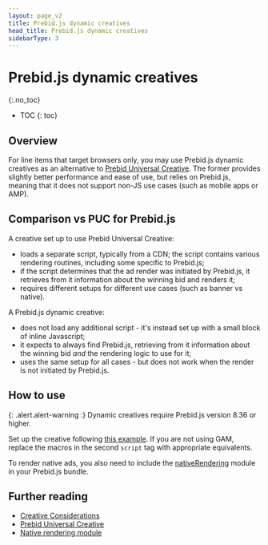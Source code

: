 ```yaml
---
layout: page_v2
title: Prebid.js dynamic creatives
head_title: Prebid.js dynamic creatives 
sidebarType: 3
---
```


# Prebid.js dynamic creatives
{:.no_toc}

- TOC
{: toc}

## Overview

For line items that target browsers only, you may use Prebid.js dynamic creatives as an alternative to [Prebid Universal Creative](/overview/prebid-universal-creative.html). The former provides slightly better performance and ease of use, but relies on Prebid.js, meaning that it does not support non-JS use cases (such as mobile apps or AMP).

## Comparison vs PUC for Prebid.js

A creative set up to use Prebid Universal Creative:

- loads a separate script, typically from a CDN; the script contains various rendering routines, including some specific to Prebid.js;
- if the script determines that the ad render was initiated by Prebid.js, it retrieves from it information about the winning bid and renders it;
- requires different setups for different use cases (such as banner vs native).

A Prebid.js dynamic creative:

- does not load any additional script - it's instead set up with a small block of inline Javascript;
- it expects to always find Prebid.js, retrieving from it information about the winning bid _and_ the rendering logic to use for it;
- uses the same setup for all cases - but does not work when the render is not initiated by Prebid.js.

## How to use

{: .alert.alert-warning :}
Dynamic creatives require Prebid.js version 8.36 or higher.

Set up the creative following [this example](https://github.com/prebid/Prebid.js/blob/master/integrationExamples/gpt/x-domain/creative.html). If you are not using GAM, replace the macros in the second `script` tag with appropriate equivalents.

To render native ads, you also need to include the [nativeRendering](/dev-docs/modules/nativeRendering.html) module in your Prebid.js bundle.

## Further reading

- [Creative Considerations](/adops/creative-considerations.md)
- [Prebid Universal Creative](/overview/prebid-universal-creative.html)
- [Native rendering module](/dev-docs/modules/nativeRendering.html)
